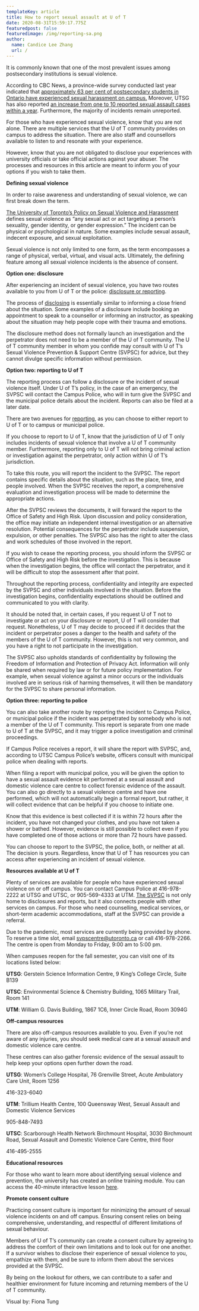 ```yaml
---
templateKey: article
title: How to report sexual assault at U of T
date: 2020-08-31T15:59:17.775Z
featuredpost: false
featuredimage: /img/reporting-sa.png
author:
  name: Candice Lee Zhang
  url: /
---
```

<!--StartFragment-->



It is commonly known that one of the most prevalent issues among postsecondary institutions is sexual violence.

According to CBC News, a province-wide survey conducted last year indicated that [approximately 63 per cent of postsecondary students in Ontario have experienced sexual harassment on campus.](https://www.cbc.ca/news/canada/toronto/ont-campus-sexual-assault-1.5062892) Moreover, UTSG has also reported [an increase from one to 10 reported sexual assault cases within a year](https://thevarsity.ca/2020/07/17/2019-campus-police-reports-show-increase-in-reported-sexual-assault-at-utsg/). Furthermore, the majority of incidents remain unreported.

For those who have experienced sexual violence, know that you are not alone. There are multiple services that the U of T community provides on campus to address the situation. There are also staff and counsellors available to listen to and resonate with your experience.

However, know that you are not obligated to disclose your experiences with university officials or take official actions against your abuser. The processes and resources in this article are meant to inform you of your options if you wish to take them.

**Defining sexual violence**

In order to raise awareness and understanding of sexual violence, we can first break down the term.

[The University of Toronto’s Policy on Sexual Violence and Harassment](https://www.viceprovoststudents.utoronto.ca/wp-content/uploads/Student-SV-Policy-Companion-Guide-Jan2019.pdf) defines sexual violence as “any sexual act or act targeting a person’s sexuality, gender identity, or gender expression.” The incident can be physical or psychological in nature. Some examples include sexual assault, indecent exposure, and sexual exploitation.

Sexual violence is not only limited to one form, as the term encompasses a range of physical, verbal, virtual, and visual acts. Ultimately, the defining feature among all sexual violence incidents is the absence of consent.

**Option one: disclosure**

After experiencing an incident of sexual violence, you have two routes available to you from U of T or the police: [disclosure or reporting](https://www.svpscentre.utoronto.ca/support/disclose-or-report/).

The process of [disclosing](https://www.viceprovoststudents.utoronto.ca/wp-content/uploads/Student-SV-Policy-Companion-Guide-Jan2019.pdf) is essentially similar to informing a close friend about the situation. Some examples of a disclosure include booking an appointment to speak to a counsellor or informing an instructor, as speaking about the situation may help people cope with their trauma and emotions.

The disclosure method does not formally launch an investigation and the perpetrator does not need to be a member of the U of T community. The U of T community member in whom you confide may consult with U of T’s Sexual Violence Prevention & Support Centre (SVPSC) for advice, but they cannot divulge specific information without permission.

**Option two: reporting to U of T**

The reporting process can follow a disclosure or the incident of sexual violence itself. Under U of T’s policy, in the case of an emergency, the SVPSC will contact the Campus Police, who will in turn give the SVPSC and the municipal police details about the incident. Reports can also be filed at a later date.

There are two avenues for [reporting](https://governingcouncil.utoronto.ca/secretariat/policies/sexual-violence-and-sexual-harassment-policy-december-12-2019), as you can choose to either report to U of T or to campus or municipal police.

If you choose to report to U of T, know that the jurisdiction of U of T only includes incidents of sexual violence that involve a U of T community member. Furthermore, reporting only to U of T will not bring criminal action or investigation against the perpetrator, only action within U of T’s jurisdiction.

To take this route, you will report the incident to the SVPSC. The report contains specific details about the situation, such as the place, time, and people involved. When the SVPSC receives the report, a comprehensive evaluation and investigation process will be made to determine the appropriate actions.

After the SVPSC reviews the documents, it will forward the report to the Office of Safety and High Risk. Upon discussion and policy consideration, the office may initiate an independent internal investigation or an alternative resolution. Potential consequences for the perpetrator include suspension, expulsion, or other penalties. The SVPSC also has the right to alter the class and work schedules of those involved in the report.

If you wish to cease the reporting process, you should inform the SVPSC or Office of Safety and High Risk before the investigation. This is because when the investigation begins, the office will contact the perpetrator, and it will be difficult to stop the assessment after that point.

Throughout the reporting process, confidentiality and integrity are expected by the SVPSC and other individuals involved in the situation. Before the investigation begins, confidentiality expectations should be outlined and communicated to you with clarity.

It should be noted that, in certain cases, if you request U of T not to investigate or act on your disclosure or report, U of T will consider that request. Nonetheless, U of T may decide to proceed if it decides that the incident or perpetrator poses a danger to the health and safety of the members of the U of T community. However, this is not very common, and you have a right to not participate in the investigation.

The SVPSC also upholds standards of confidentiality by following the Freedom of Information and Protection of Privacy Act. Information will only be shared when required by law or for future policy implementation. For example, when sexual violence against a minor occurs or the individuals involved are in serious risk of harming themselves, it will then be mandatory for the SVPSC to share personal information.

**Option three: reporting to police**

You can also take another route by reporting the incident to Campus Police, or municipal police if the incident was perpetrated by somebody who is not a member of the U of T community. This report is separate from one made to U of T at the SVPSC, and it may trigger a police investigation and criminal proceedings.

If Campus Police receives a report, it will share the report with SVPSC, and, according to UTSC Campus Police’s website, officers consult with municipal police when dealing with reports.

When filing a report with municipal police, you will be given the option to have a sexual assault evidence kit performed at a sexual assault and domestic violence care centre to collect forensic evidence of the assault. You can also go directly to a sexual violence centre and have one performed, which will not automatically begin a formal report, but rather, it will collect evidence that can be helpful if you choose to initiate one.

Know that this evidence is best collected if it is within 72 hours after the incident, you have not changed your clothes, and you have not taken a shower or bathed. However, evidence is still possible to collect even if you have completed one of those actions or more than 72 hours have passed.

You can choose to report to the SVPSC, the police, both, or neither at all. The decision is yours. Regardless, know that U of T has resources you can access after experiencing an incident of sexual violence.

**Resources available at U of T**

Plenty of services are available for people who have experienced sexual violence on or off campus. You can contact Campus Police at 416-978-2222 at UTSG and UTSC, or 905-569-4333 at UTM. [The SVPSC](https://www.svpscentre.utoronto.ca/) is not only home to disclosures and reports, but it also connects people with other services on campus. For those who need counselling, medical services, or short-term academic accommodations, staff at the SVPSC can provide a referral.

Due to the pandemic, most services are currently being provided by phone. To reserve a time slot, email [svpscentre@utoronto.ca](mailto:svpscentre@utoronto.ca) or call 416-978-2266. The centre is open from Monday to Friday, 9:00 am to 5:00 pm.

When campuses reopen for the fall semester, you can visit one of its locations listed below:

**UTSG**: Gerstein Science Information Centre, 9 King’s College Circle, Suite B139

**UTSC**: Environmental Science & Chemistry Building, 1065 Military Trail, Room 141

**UTM**: William G. Davis Building, 1867 1C6, Inner Circle Road, Room 3094G

**Off-campus resources**

There are also off-campus resources available to you. Even if you’re not aware of any injuries, you should seek medical care at a sexual assault and domestic violence care centre.

These centres can also gather forensic evidence of the sexual assault to help keep your options open further down the road.

**UTSG**: Women’s College Hospital, 76 Grenville Street, Acute Ambulatory Care Unit, Room 1256

416-323-6040

**UTM**: Trillium Health Centre, 100 Queensway West, Sexual Assault and Domestic Violence Services

905-848-7493

**UTSC**: Scarborough Health Network Birchmount Hospital, 3030 Birchmount Road, Sexual Assault and Domestic Violence Care Centre, third floor

416-495-2555

**Educational resources**

For those who want to learn more about identifying sexual violence and prevention, the university has created an online training module. You can access the 40-minute interactive lesson [here](https://www.svpscentre.utoronto.ca/learn/training/).

**Promote consent culture**

Practicing consent culture is important for minimizing the amount of sexual violence incidents on and off campus. Ensuring consent relies on being comprehensive, understanding, and respectful of different limitations of sexual behaviour.

Members of U of T’s community can create a consent culture by agreeing to address the comfort of their own limitations and to look out for one another. If a survivor wishes to disclose their experience of sexual violence to you, empathize with them, and be sure to inform them about the services provided at the SVPSC.

By being on the lookout for others, we can contribute to a safer and healthier environment for future incoming and returning members of the U of T community.

Visual by: Fiona Tung
<!--EndFragment-->